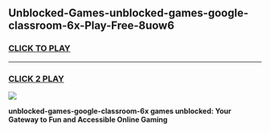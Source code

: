 
## Unblocked-Games-unblocked-games-google-classroom-6x-Play-Free-8uow6
<h3>
<a href="https://premium76.site?title=unblocked-games-google-classroom-6x&ref=10A">CLICK TO PLAY</a></h3>
<hr>

<h3>
<a href="https://premium76.site?title=unblocked-games-google-classroom-6x&ref=10A">CLICK 2 PLAY</a>
  
</h3>

<a href="https://premium76.site?title=unblocked-games-google-classroom-6x&ref=10A"><img src="https://clearcache.store/games.png"></a>


**unblocked-games-google-classroom-6x games unblocked: Your Gateway to Fun and Accessible Online Gaming**
